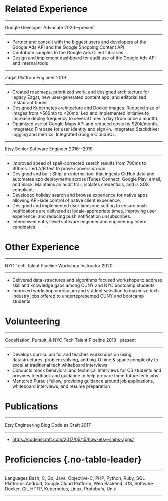 # Related Experience

------ ------------------ ---------------------------------------- -------------
Google Developer Advocate                                          2020--present
------ ------------------ ---------------------------------------- -------------

- Partner and consult with the biggest users and developers of the
  Google&nbsp;Ads&nbsp;API and the Google&nbsp;Shopping&nbsp;Content&nbsp;API
- Contribute samples to the Google&nbsp;Ads&nbsp;Client&nbsp;Libraries
- Design and implement dashboard for audit use of the Google&nbsp;Ads&nbsp;API
  and internal tools

----- ----------------- --------------------------------------------------- ----
Zagat Platform Engineer                                                     2019
----- ----------------- --------------------------------------------------- ----

- Created roadmaps, prioritized work, and designed architecture for legacy
  Zagat, new user-generated content app, and editorialized restaurant finder.
- Designed Kubernetes architecture and Docker images. Reduced size of images
  from >500mb to <20mb. Led and implemented initiative to increase deploy
  frequency to several times a day (from once a month).
- Optimized use of Google&nbsp;Maps&nbsp;API and reduced costs by \$20k/month.
  Integrated Firebase for user identity and sign-in. Integrated Stackdriver
  logging and metrics. Integrated Google&nbsp;CloudSQL.

---- ------------------------ --------------------------------------- ----------
Etsy Senior Software Engineer                                         2016--2019
---- ------------------------ --------------------------------------- ----------

- Improved speed of spell-corrected search results from 700ms to 300ms. Led
  A/B test to prove conversion win.
- Designed and built Ship, an internal tool that ingests GitHub data and
  automates app deployments across iTunes&nbsp;Connect, Google&nbsp;Play, email,
  and Slack. Maintains an audit trail, isolates credentials, and is SOX
  compliant.
- Developed holiday search and browse experience for native apps allowing
  API-side control of native client experience.
- Designed and implemented user timezone setting to ensure push notifications
  are delivered at locale-appropriate times, improving user experience, and
  reducing push notification unsubscribes.
- Interviewed entry-level software engineer and engineering intern candidates

# Other Experience

------------------------ ------------------- ----------------------------- -----
NYC Tech Talent Pipeline Workshop Instructor                               2020
------------------------ ------------------- ----------------------------- -----

- Delivered data-structures and algorithms focused workshops to address skill
  and knowledge gaps among CUNY and NYC bootcamp students.
- Improved workshop curriculum and student selection to maximize tech industry
  jobs offered to underrepresented CUNY and bootcamp students.

# Volunteering

----------------------------------------------- ------------------ -------------
CodeNation, Pursuit, & NYC Tech Talent Pipeline                    2018--present
----------------------------------------------- ------------------ -------------

- Develops curriculum for and teaches workshops on using datastructures, problem
  solving, and big-O time & space complexity to excel at traditional tech
  whiteboard interviews
- Conducts mock behavioral and technical interviews for CS students and provides
  feedback and guidance to help prepare them future tech jobs
- Mentored Pursuit fellow, providing guidance around job applications,
  whiteboard interviews, and resume preparation

# Publications

--------------------- ------------- --------------------------------------- ----
Etsy Engineering Blog Code as Craft                                         2017
--------------------- ------------- --------------------------------------- ----

- <https://codeascraft.com/2017/05/15/how-etsy-ships-apps/>

# Proficiencies {.no-table-leader}

----------- --------------------------------------------------------------------
Languages   Bash, C, Go, Java, Objective-C, PHP, Python, Ruby, SQL
Platforms   Android, Google Cloud Platform, Web Backend, iOS,
Software    Docker, Git, HTTP, Kubernetes, Linux, Protobufs, Unix
----------- --------------------------------------------------------------------
